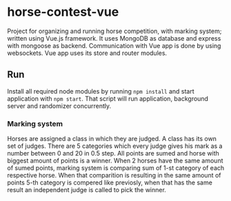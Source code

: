 # horse-contest-vue
Project for organizing and running horse competition, with marking system; written using Vue.js framework.
It uses MongoDB as database and express with mongoose as backend. Communication with Vue app is done by using websockets.
Vue app uses its store and router modules.

## Run
Install all required node modules by running `npm install` and start application with `npm start`. That script will run application, background server and randomizer concurrently.


### Marking system
Horses are assigned a class in which they are judged. A class has its own set of judges. There are 5 categories which every judge gives his mark as a number between 0 and 20 in 0.5 step. All points are sumed and horse with biggest amount of points is a winner.
When 2 horses have the same amount of sumed points, marking system is comparing sum of 1-st category of each respective horse. When that comparition is resulting in the same amount of points 5-th category is compered like previosly, when that has the same result an independent judge is called to pick the winner.
